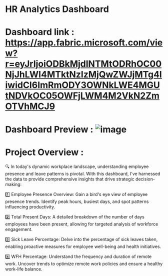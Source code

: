 # HR Analytics Dashboard
# Dashboard link : https://app.fabric.microsoft.com/view?r=eyJrIjoiODBkMjdlNTMtODRhOC00NjJhLWI4MTktNzIzMjQwZWJjMTg4IiwidCI6ImRmODY3OWNkLWE4MGUtNDVkOC05OWFjLWM4M2VkN2ZmOTVhMCJ9
# Dashboard Preview : ![image](https://github.com/neha-p-sharma/HR-Analytics/assets/168817042/f91d7c39-f21d-4a77-ad59-7931e1431dd0)

# Project Overview :
🔍 In today's dynamic workplace landscape, understanding employee presence and leave patterns is pivotal. With this dashboard, I've harnessed the data to provide comprehensive insights that drive strategic decision-making:

1️⃣ Employee Presence Overview: Gain a bird's eye view of employee presence trends. Identify peak hours, busiest days, and spot patterns influencing productivity.

2️⃣ Total Present Days: A detailed breakdown of the number of days employees have been present, allowing for targeted analysis of workforce engagement.

3️⃣ Sick Leave Percentage: Delve into the percentage of sick leaves taken, enabling proactive measures for employee well-being and health initiatives.

4️⃣ WFH Percentage: Understand the frequency and duration of remote work. Uncover trends to optimize remote work policies and ensure a healthy work-life balance.
